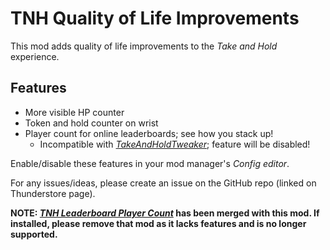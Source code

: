 # TNH Quality of Life Improvements
This mod adds quality of life improvements to the *Take and Hold* experience.

## Features
* More visible HP counter
* Token and hold counter on wrist
* Player count for online leaderboards; see how you stack up!
  * Incompatible with [*TakeAndHoldTweaker*](https://h3vr.thunderstore.io/package/devyndamonster/TakeAndHoldTweaker/); feature will be disabled!

Enable/disable these features in your mod manager's *Config editor*.

For any issues/ideas, please create an issue on the GitHub repo (linked on Thunderstore page).

**NOTE: [*TNH Leaderboard Player Count*](https://h3vr.thunderstore.io/package/muskit/TNH_Leaderboard_Player_Count/) has been merged with this mod. If installed, please remove that mod as it lacks features and is no longer supported.**